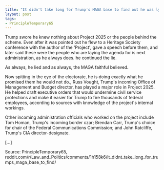```yaml
---
title: "It didn't take long for Trump's MAGA base to find out he was lying to them all along"
layout: post
tags:
- PrincipleTemporary65
---
```


Trump swore he knew nothing about Project 2025 or the people behind the scheme. Even after it was pointed out he flew to a Heritage Society conference with the author of the 'Project', gave a speech before them, and later said these were the people who are laying the agenda for is next administration, as he always does. he continued the lie.

As always, he lied and as always, the MAGA faithful believed.

Now spitting in the eye of the electorate, he is doing exactly what he promised them he would not do., Russ Vought, Trump's incoming Office of Management and Budget director, has played a major role in Project 2025. He helped draft executive orders that would undermine civil service protections and make it easier for Trump to fire thousands of federal employees, according to sources with knowledge of the project's internal workings.

Other incoming administration officials who worked on the project include Tom Homan, Trump's incoming border czar; Brendan Carr, Trump's choice for chair of the Federal Communications Commission; and John Ratcliffe, Trump's CIA director-designate.

[...]

Source: PrincipleTemporary65, reddit.com/r/Law_and_Politics/comments/1h158k6/it_didnt_take_long_for_trumps_maga_base_to_find/
